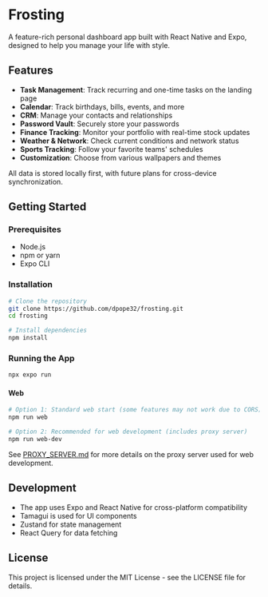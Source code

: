 # Frosting

A feature-rich personal dashboard app built with React Native and Expo, designed to help you manage your life with style.

## Features

- **Task Management**: Track recurring and one-time tasks on the landing page
- **Calendar**: Track birthdays, bills, events, and more
- **CRM**: Manage your contacts and relationships
- **Password Vault**: Securely store your passwords
- **Finance Tracking**: Monitor your portfolio with real-time stock updates
- **Weather & Network**: Check current conditions and network status
- **Sports Tracking**: Follow your favorite teams' schedules
- **Customization**: Choose from various wallpapers and themes

All data is stored locally first, with future plans for cross-device synchronization.

## Getting Started

### Prerequisites

- Node.js 
- npm or yarn
- Expo CLI

### Installation

```bash
# Clone the repository
git clone https://github.com/dpope32/frosting.git
cd frosting

# Install dependencies
npm install
```

### Running the App
```bash
npx expo run
```

#### Web
```bash
# Option 1: Standard web start (some features may not work due to CORS)
npm run web

# Option 2: Recommended for web development (includes proxy server)
npm run web-dev
```

See [PROXY_SERVER.md](PROXY_SERVER.md) for more details on the proxy server used for web development.

## Development

- The app uses Expo and React Native for cross-platform compatibility
- Tamagui is used for UI components
- Zustand for state management
- React Query for data fetching

## License

This project is licensed under the MIT License - see the LICENSE file for details.

